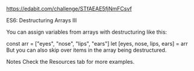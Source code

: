 https://edabit.com/challenge/STfAEAE5fjNmFCsvf

ES6: Destructuring Arrays III

You can assign variables from arrays with destructuring like this:

const arr = ["eyes", "nose", "lips", "ears"]
let [eyes, nose, lips, ears] = arr
But you can also skip over items in the array being destructured.

Notes
Check the Resources tab for more examples.